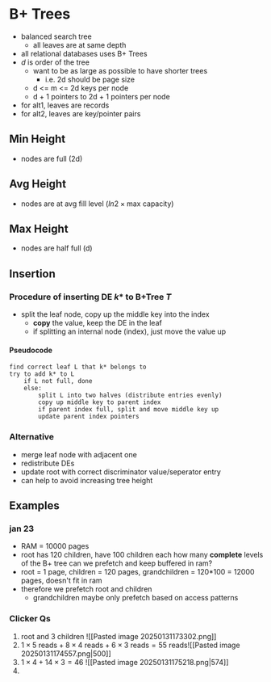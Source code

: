 # B+ Trees
- balanced search tree
	- all leaves are at same depth
- all relational databases uses B+ Trees
- $d$ is order of the tree
	- want to be as large as possible to have shorter trees
		- i.e. 2d should be page size
	- d <= m <= 2d keys per node
	- d + 1 pointers to 2d + 1 pointers per node
- for alt1, leaves are records
- for alt2, leaves are key/pointer pairs
## Min Height
- nodes are full (2d)
## Avg Height
- nodes are at avg fill level ($ln2 \times \text{max capacity}$)
## Max Height
- nodes are half full (d)
## Insertion
### Procedure of inserting DE $k*$ to B+Tree $T$
- split the leaf node, copy up the middle key into the index
	- **copy** the value, keep the DE in the leaf
	- if splitting an internal node (index), just move the value up
#### Pseudocode 
```
find correct leaf L that k* belongs to
try to add k* to L
	if L not full, done
	else:
		split L into two halves (distribute entries evenly)
		copy up middle key to parent index
		if parent index full, split and move middle key up
		update parent index pointers
```
### Alternative
- merge leaf node with adjacent one
- redistribute DEs
- update root with correct discriminator value/seperator entry
- can help to avoid increasing tree height
## Examples
### jan 23
- RAM = 10000 pages
- root has 120 children, have 100 children each
how many **complete** levels of the B+ tree can we prefetch and keep buffered in ram?
- root = 1 page, children = 120 pages, grandchildren = 120\*100 = 12000 pages, doesn't fit in ram
- therefore we prefetch root and children
	- grandchildren maybe only prefetch based on access patterns
### Clicker Qs
1. root and 3 children ![[Pasted image 20250131173302.png]]
2. $1\times 5\text{ reads}+8\times4\text{ reads}+6\times3\text{ reads} = 55 \text{ reads}$![[Pasted image 20250131174557.png|500]]
3. $1\times4+14\times3=46$ ![[Pasted image 20250131175218.png|574]]
4. 